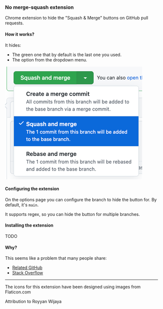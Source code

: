 ### No merge-squash extension

Chrome extension to hide the "Squash & Merge" buttons on GitHub pull requests.

#### How it works?

It hides:

* The green one that by default is the last one you used.
* The option from the dropdown menu.

![img.png](static/squash-and-merge-example.png)

#### Configuring the extension

On the options page you can configure the branch to hide the button for. By default, it's `main`.

It supports regex, so you can hide the button for multiple branches.

#### Installing the extension

TODO

#### Why?

This seems like a problem that many people share:

* [Related GitHub](https://github.com/community/community/discussions/10809)
* [Stack Overflow](https://stackoverflow.com/questions/65898390/is-there-a-way-to-disable-squash-and-merge-for-certain-branches-in-github)

---

The icons for this extension have been designed using images from Flaticon.com

Attribution to Royyan Wijaya